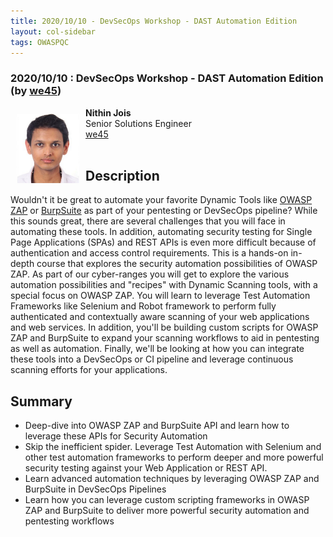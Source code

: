 ```yaml
---
title: 2020/10/10 - DevSecOps Workshop - DAST Automation Edition
layout: col-sidebar
tags: OWASPQC
---
```


### **2020/10/10 : DevSecOps Workshop - DAST Automation Edition (by [we45](https://www.we45.com/))**

<img align="left" style="padding: 10px; bottom-padding: 10px" width="100px" src="/assets/images/Nithin Jois.jpeg" />

**Nithin Jois**
<br>Senior Solutions Engineer
<br>[we45](https://www.we45.com/)
<br><br>

## Description

Wouldn't it be great to automate your favorite Dynamic Tools like [OWASP ZAP](https://www.zaproxy.org/) or [BurpSuite](https://portswigger.net/burp/communitydownload) as part of your pentesting or DevSecOps pipeline? While this sounds great, there are several challenges that you will face in automating these tools. In addition, automating security testing for Single Page Applications (SPAs) and REST APIs is even more difficult because of authentication and access control requirements. This is a hands-on in-depth course that explores the security automation possibilities of OWASP ZAP. As part of our cyber-ranges you will get to explore the various automation possibilities and "recipes" with Dynamic Scanning tools, with a special focus on OWASP ZAP. You will learn to leverage Test Automation Frameworks like Selenium and Robot framework to perform fully authenticated and contextually aware scanning of your web applications and web services. In addition, you'll be building custom scripts for OWASP ZAP and BurpSuite to expand your scanning workflows to aid in pentesting as well as automation. Finally, we'll be looking at how you can integrate these tools into a DevSecOps or CI pipeline and leverage continuous scanning efforts for your applications.
<br>

## Summary

* Deep-dive into OWASP ZAP and BurpSuite API and learn how to leverage these APIs for Security Automation
* Skip the inefficient spider. Leverage Test Automation with Selenium and other test automation frameworks to perform deeper and more powerful security testing against your Web Application or REST API.
* Learn advanced automation techniques by leveraging OWASP ZAP and BurpSuite in DevSecOps Pipelines
* Learn how you can leverage custom scripting frameworks in OWASP ZAP and BurpSuite to deliver more powerful security automation and pentesting workflows
  
<br>
